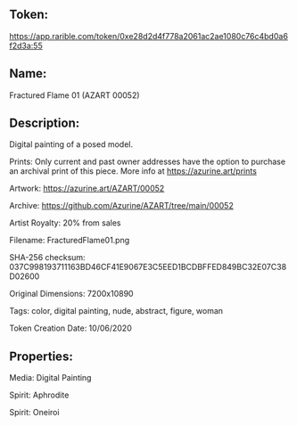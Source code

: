 ## Token:

https://app.rarible.com/token/0xe28d2d4f778a2061ac2ae1080c76c4bd0a6f2d3a:55

## Name:

Fractured Flame 01 (AZART 00052)

## Description: 

Digital painting of a posed model.

Prints: Only current and past owner addresses have the option to purchase an archival print of this piece. More info at https://azurine.art/prints

Artwork: https://azurine.art/AZART/00052

Archive: https://github.com/Azurine/AZART/tree/main/00052

Artist Royalty: 20% from sales

Filename: FracturedFlame01.png

SHA-256 checksum: 037C998193711163BD46CF41E9067E3C5EED1BCDBFFED849BC32E07C38D02600

Original Dimensions: 7200x10890

Tags: color, digital painting, nude, abstract, figure, woman 

Token Creation Date: 10/06/2020

## Properties:

Media: Digital Painting

Spirit: Aphrodite

Spirit: Oneiroi
